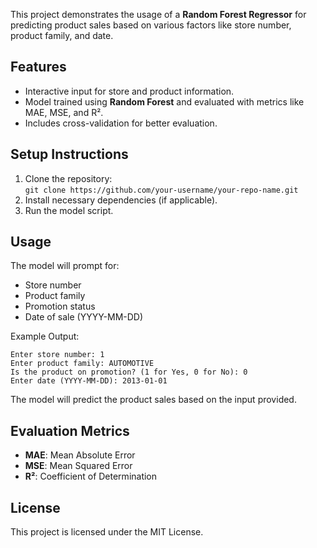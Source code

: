 This project demonstrates the usage of a **Random Forest Regressor** for predicting product sales based on various factors like store number, product family, and date.

## Features
- Interactive input for store and product information.
- Model trained using **Random Forest** and evaluated with metrics like MAE, MSE, and R².
- Includes cross-validation for better evaluation.

## Setup Instructions
1. Clone the repository:  
   `git clone https://github.com/your-username/your-repo-name.git`
2. Install necessary dependencies (if applicable).
3. Run the model script.

## Usage
The model will prompt for:
- Store number
- Product family
- Promotion status
- Date of sale (YYYY-MM-DD)

Example Output:
```
Enter store number: 1
Enter product family: AUTOMOTIVE
Is the product on promotion? (1 for Yes, 0 for No): 0
Enter date (YYYY-MM-DD): 2013-01-01
```

The model will predict the product sales based on the input provided.

## Evaluation Metrics
- **MAE**: Mean Absolute Error
- **MSE**: Mean Squared Error
- **R²**: Coefficient of Determination

## License
This project is licensed under the MIT License.
